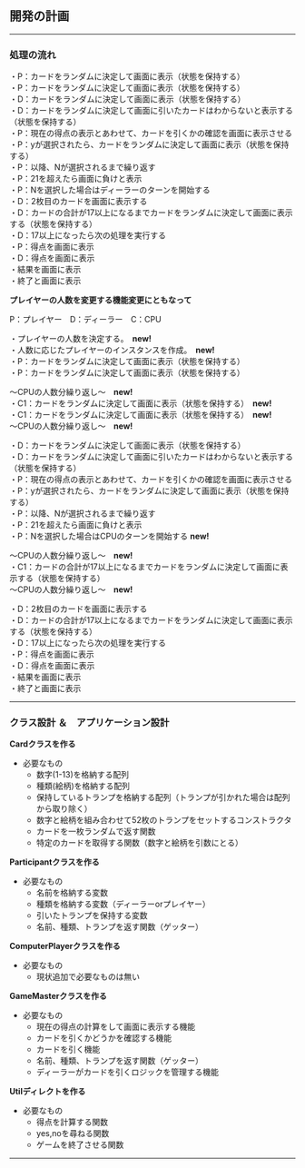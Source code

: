 ## 開発の計画

---

### 処理の流れ  
・P：カードをランダムに決定して画面に表示（状態を保持する）  
・P：カードをランダムに決定して画面に表示（状態を保持する）  
・D：カードをランダムに決定して画面に表示（状態を保持する）  
・D：カードをランダムに決定して画面に引いたカードはわからないと表示する（状態を保持する）  
・P：現在の得点の表示とあわせて、カードを引くかの確認を画面に表示させる  
・P：yが選択されたら、カードをランダムに決定して画面に表示（状態を保持する）  
・P：以降、Nが選択されるまで繰り返す  
・P：21を超えたら画面に負けと表示  
・P：Nを選択した場合はディーラーのターンを開始する  
・D：2枚目のカードを画面に表示する  
・D：カードの合計が17以上になるまでカードをランダムに決定して画面に表示する（状態を保持する）  
・D：17以上になったら次の処理を実行する  
・P：得点を画面に表示  
・D：得点を画面に表示  
・結果を画面に表示  
・終了と画面に表示  

**プレイヤーの人数を変更する機能変更にともなって**

P：プレイヤー　D：ディーラー　C：CPU

・プレイヤーの人数を決定する。　**new!**  
・人数に応じたプレイヤーのインスタンスを作成。　**new!**  
・P：カードをランダムに決定して画面に表示（状態を保持する）  
・P：カードをランダムに決定して画面に表示（状態を保持する）  

〜CPUの人数分繰り返し〜　**new!**  
・C1：カードをランダムに決定して画面に表示（状態を保持する）　**new!**  
・C1：カードをランダムに決定して画面に表示（状態を保持する）　**new!**  
〜CPUの人数分繰り返し〜　**new!**  

・D：カードをランダムに決定して画面に表示（状態を保持する）  
・D：カードをランダムに決定して画面に引いたカードはわからないと表示する（状態を保持する）  
・P：現在の得点の表示とあわせて、カードを引くかの確認を画面に表示させる  
・P：yが選択されたら、カードをランダムに決定して画面に表示（状態を保持する）  
・P：以降、Nが選択されるまで繰り返す  
・P：21を超えたら画面に負けと表示  
・P：Nを選択した場合はCPUのターンを開始する **new!**

〜CPUの人数分繰り返し〜　**new!**  
・C1：カードの合計が17以上になるまでカードをランダムに決定して画面に表示する（状態を保持する）  
〜CPUの人数分繰り返し〜　**new!** 

・D：2枚目のカードを画面に表示する  
・D：カードの合計が17以上になるまでカードをランダムに決定して画面に表示する（状態を保持する）  
・D：17以上になったら次の処理を実行する  
・P：得点を画面に表示  
・D：得点を画面に表示  
・結果を画面に表示  
・終了と画面に表示 

---

### クラス設計 ＆　アプリケーション設計
**Cardクラスを作る**  
- 必要なもの  
  - 数字(1-13)を格納する配列  
  - 種類(絵柄)を格納する配列
  - 保持しているトランプを格納する配列（トランプが引かれた場合は配列から取り除く）
  - 数字と絵柄を組み合わせて52枚のトランプをセットするコンストラクタ
  - カードを一枚ランダムで返す関数
  - 特定のカードを取得する関数（数字と絵柄を引数にとる）

**Participantクラスを作る**
- 必要なもの
  - 名前を格納する変数
  - 種類を格納する変数（ディーラーorプレイヤー）
  - 引いたトランプを保持する変数
  - 名前、種類、トランプを返す関数（ゲッター）

**ComputerPlayerクラスを作る**
- 必要なもの
  - 現状追加で必要なものは無い


**GameMasterクラスを作る**
  - 必要なもの
    - 現在の得点の計算をして画面に表示する機能
    - カードを引くかどうかを確認する機能
    - カードを引く機能
    - 名前、種類、トランプを返す関数（ゲッター）
    - ディーラーがカードを引くロジックを管理する機能

**Utilディレクトを作る**  
  - 必要なもの  
    - 得点を計算する関数  
    - yes,noを尋ねる関数  
    - ゲームを終了させる関数  



  ---